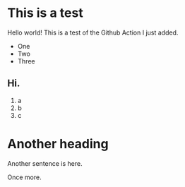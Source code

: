 # This is a test

Hello world! This is a test of the Github Action I just added.

- One
- Two
- Three

## Hi.

1. a
1. b
1. c

# Another heading

Another sentence is here.

Once more.
